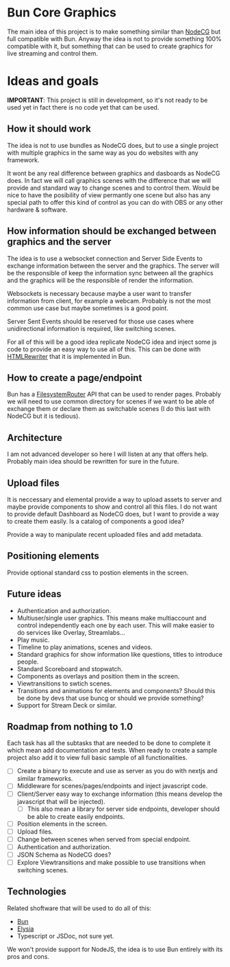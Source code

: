 # Bun Core Graphics

The main idea of this project is to make something similar than [NodeCG](https://node.dev) but full compatible with Bun. Anyway the idea is not to provide something 100% compatible with it, but something that can be used to create graphics for live streaming and control them.

# Ideas and goals

**IMPORTANT**: This project is still in development, so it's not ready to be used yet in fact there is no code yet that can be used.

## How it should work

The idea is not to use bundles as NodeCG does, but to use a single project with multiple graphics in the same way as you do websites with any framework.

It wont be any real difference between graphics and dasboards as NodeCG does. In fact we will call graphics scenes with the difference that we will provide and standard way to change scenes and to control them. Would be nice to have the posibility of view permantly one scene but also has any special path to offer this kind of control as you can do with OBS or any other hardware & software.

## How information should be exchanged between graphics and the server

The idea is to use a websocket connection and Server Side Events to exchange information between the server and the graphics. The server will be the responsible of keep the information sync between all the graphics and the graphics will be the responsible of render the information.

Websockets is necessary because maybe a user want to transfer information from client, for example a webcam. Probably is not the most common use case but maybe sometimes is a good point.

Server Sent Events should be reserved for those use cases where unidirectional information is required, like switching scenes.

For all of this will be a good idea replicate NodeCG idea and inject some js code to provide an easy way to use all of this. This can be done with [HTMLRewriter](https://bun.sh/docs/api/html-rewriter) that it is implemented in Bun.

## How to create a page/endpoint

Bun has a [FilesystemRouter](https://bun.sh/docs/api/file-system-router) API that can be used to render pages. Probably we will need to use common directory for scenes if we want to be able of exchange them or declare them as switchable scenes (I do this last with NodeCG but it is tedious).

## Architecture

I am not advanced developer so here I will listen at any that offers help. Probably main idea should be rewritten for sure in the future.

## Upload files

It is neccessary and elemental provide a way to upload assets to server and maybe provide components to show and control all this files. I do not want to provide default Dashboard as NodeCG does, but I want to provide a way to create them easily. Is a catalog of components a good idea?

Provide a way to manipulate recent uploaded files and add metadata.

## Positioning elements

Provide optional standard css to postion elements in the screen.

## Future ideas

- Authentication and authorization.
- Multiuser/single user graphics. This means make multiaccount and control independently each one by each user. This will make easier to do services like Overlay, Streamlabs...
- Play music.
- Timeline to play animations, scenes and videos.
- Standard graphics for show information like questions, titles to introduce people.
- Standard Scoreboard and stopwatch.
- Components as overlays and position them in the screen.
- Viewtransitions to swtich scenes.
- Transitions and animations for elements and components? Should this be done by devs that use buncg or should we provide something?
- Support for Stream Deck or similar.

## Roadmap from nothing to 1.0

Each task has all the subtasks that are needed to be done to complete it which mean add documentation and tests. When ready to create a sample project also add it to view full basic sample of all functionalities.

- [ ] Create a binary to execute and use as server as you do with nextjs and similar frameworks.
- [ ] Middleware for scenes/pages/endpoints and inject javascript code.
- [ ] Client/Server easy way to exchange information (this means develop the javascript that will be injected).
  - [ ] This also mean a library for server side endpoints, developer should be able to create easily endpoints.
- [ ] Position elements in the screen.
- [ ] Upload files.
- [ ] Change between scenes when served from special endpoint.
- [ ] Authentication and authorization.
- [ ] JSON Schema as NodeCG does?
- [ ] Explore Viewtransitions and make possible to use transitions when switching scenes.

## Technologies

Related shoftware that will be used to do all of this:

- [Bun](https://bun.sh)
- [Elysia](https://elysiajs.com)
- Typescript or JSDoc, not sure yet.

We won't provide support for NodeJS, the idea is to use Bun entirely with its pros and cons.
